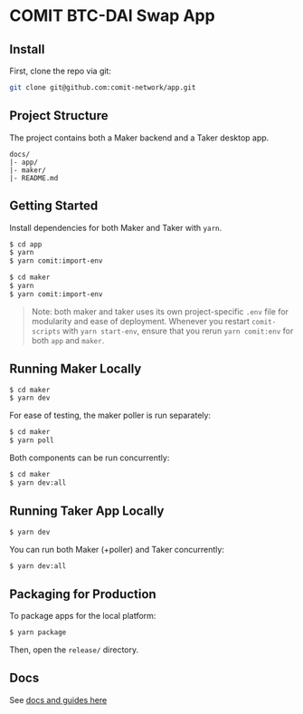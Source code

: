 # COMIT BTC-DAI Swap App

## Install

First, clone the repo via git:

```bash
git clone git@github.com:comit-network/app.git
```

## Project Structure

The project contains both a Maker backend and a Taker desktop app.

```
docs/
|- app/
|- maker/
|- README.md
```

## Getting Started

Install dependencies for both Maker and Taker with `yarn`.

```bash
$ cd app
$ yarn
$ yarn comit:import-env
```

```bash
$ cd maker
$ yarn
$ yarn comit:import-env
```

> Note: both maker and taker uses its own project-specific `.env` file for modularity and ease of deployment. Whenever you restart `comit-scripts` with `yarn start-env`, ensure that you rerun `yarn comit:env` for both `app` and `maker`.

## Running Maker Locally

```bash
$ cd maker
$ yarn dev
```

For ease of testing, the maker poller is run separately:

```bash
$ cd maker
$ yarn poll
```

Both components can be run concurrently:

```bash
$ cd maker
$ yarn dev:all
```

## Running Taker App Locally

```bash
$ yarn dev
```

You can run both Maker (+poller) and Taker concurrently:

```bash
$ yarn dev:all
```

## Packaging for Production

To package apps for the local platform:

```bash
$ yarn package
```

Then, open the `release/` directory.

## Docs

See [docs and guides here](https://electron-react-boilerplate.js.org/docs/installation)
